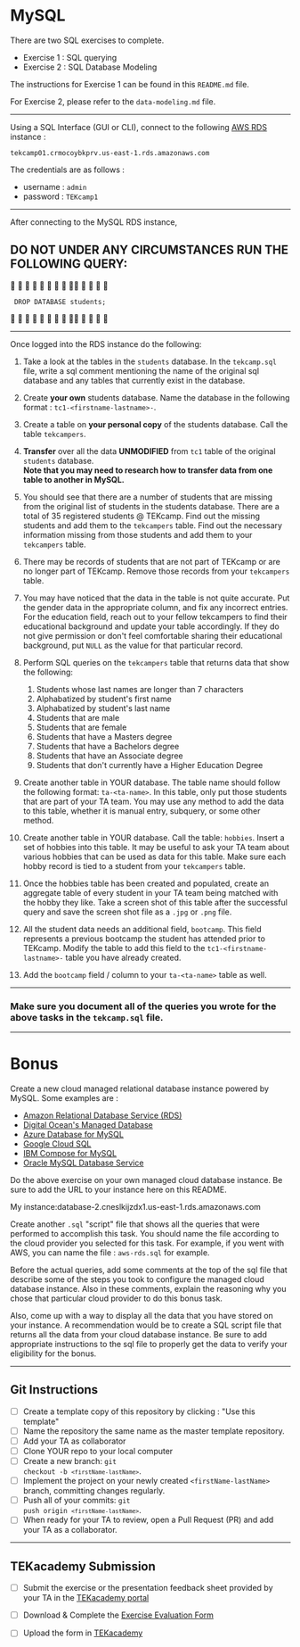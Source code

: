 <h1>MySQL</h1>

There are two SQL exercises to complete.

- Exercise 1 : SQL querying
- Exercise 2 : SQL Database Modeling

The instructions for Exercise 1 can be found in this <code>README.md</code> file.

For Exercise 2, please refer to the <code>data-modeling.md</code> file.

**************
Using a SQL Interface (GUI or CLI), connect to the following [AWS RDS](https://aws.amazon.com/rds/) instance : 

<code>tekcamp01.crmocoybkprv.us-east-1.rds.amazonaws.com</code>

The credentials are as follows : 

- username : <code>admin</code>
- password : <code>TEKcamp1</code>

************
After connecting to the MySQL RDS instance, <h2>DO NOT UNDER ANY CIRCUMSTANCES RUN THE FOLLOWING QUERY: </h2>

🔺 💢 💢 💢 💢 💢 💢 💢 💢💢 💢 💢 💢 🔺 

<code> DROP DATABASE students;</code>

🔺 💢 💢 💢 💢 💢 💢 💢 💢💢 💢 💢 💢 🔺 
*************

Once logged into the RDS instance do the following:
   
1. Take a look at the tables in the <code>students</code> database.  In the <code>tekcamp.sql</code> file, write a sql comment mentioning the name of the original sql database and any tables that currently exist in the database.
   
2. Create **your own** students database.  Name the database in the following format : <code>tc1-&lt;firstname-lastname&gt;-</code>.  
   
3. Create a table on **your personal copy** of the students database.  Call the table <code>tekcampers</code>.
   
4. **Transfer** over all the data **UNMODIFIED** from <code>tc1</code> table of the original <code>students</code> database.  
  **Note that you may need to research how to transfer data from one table to another in MySQL.**

4. You should see that there are a number of students that are missing from the original list of students in the students database.  There are a total of 35 registered students @ TEKcamp.  Find out the missing students and add them to the <code>tekcampers</code> table.  Find out the necessary information missing from those students and add them to your <code>tekcampers</code> table.
   
5. There may be records of students that are not part of TEKcamp or are no longer part of TEKcamp.  Remove those records from your <code>tekcampers</code> table.  
   
6. You may have noticed that the data in the table is not quite accurate.  Put the gender data in the appropriate column, and fix any incorrect entries.  For the education field, reach out to your fellow tekcampers to find their educational background and update your table accordingly.  If they do not give permission or don't feel comfortable sharing their educational background, put <code>NULL</code> as the value for that particular record.
   
7. Perform SQL queries on the <code>tekcampers</code> table that returns data that show the following:
   
   1. Students whose last names are longer than 7 characters
   2. Alphabatized by student's first name
   3. Alphabatized by student's last name
   4. Students that are male
   5. Students that are female
   6. Students that have a Masters degree
   7. Students that have a Bachelors degree
   8. Students that have an Associate degree
   9. Students that don't currently have a Higher Education Degree

8. Create another table in YOUR database.  The table name should follow the following format: <code>ta-&lt;ta-name&gt;</code>.  In this table, only put those students that are part of your TA team.  You may use any method to add the data to this table, whether it is manual entry, subquery, or some other method.

9.  Create another table in YOUR database.  Call the table:  <code>hobbies</code>.  Insert a set of hobbies into this table.  It may be useful to ask your TA team about various hobbies that can be used as data for this table.  Make sure each hobby record is tied to a student from your <code>tekcampers</code> table.
   
10. Once the hobbies table has been created and populated, create an aggregate table of every student in your TA team being matched with the hobby they like.  Take a screen shot of this table after the successful query and save the screen shot file as a <code>.jpg</code> or <code>.png</code> file.
     
11. All the student data needs an additional field, <code>bootcamp</code>.  This field represents a previous bootcamp the student has attended prior to TEKcamp.  Modify the table to add this field to the <code>tc1-&lt;firstname-lastname&gt;-</code> table you have already created.
   
12.  Add the <code>bootcamp</code> field / column to your <code>ta-&lt;ta-name&gt;</code> table as well.

*************

<h3>Make sure you document all of the queries you wrote for the above tasks in the <code>tekcamp.sql</code> file.  </h3>

*************

<h1> Bonus </h1>

Create a new cloud managed relational database instance powered by MySQL.  Some examples are : 

- [Amazon Relational Database Service (RDS)](https://aws.amazon.com/rds/)
- [Digital Ocean's Managed Database](https://www.digitalocean.com/products/managed-databases/)
- [Azure Database for MySQL](https://azure.microsoft.com/en-us/services/mysql/)
- [Google Cloud SQL](https://cloud.google.com/sql)
- [IBM Compose for MySQL](https://cloud.ibm.com/catalog/services/compose-for-mysql)
- [Oracle MySQL Database Service](https://www.oracle.com/mysql/#:~:text=Oracle%20MySQL%20Database%20Service%20is,supported%20by%20the%20MySQL%20team.)

Do the above exercise on your own managed cloud database instance.  Be sure to add the URL to your instance here on this README.

My instance:database-2.cneslkijzdx1.us-east-1.rds.amazonaws.com

Create another <code>.sql</code> "script" file that shows all the queries that were performed to accomplish this task.  You should name the file according to the cloud provider you selected for this task.  For example, if you went with AWS, you can name the file :  <code>aws-rds.sql</code> for example.  

Before the actual queries, add some comments at the top of the sql file that describe some of the steps you took to configure the managed cloud database instance.  Also in these comments, explain the reasoning why you chose that particular cloud provider to do this bonus task.

Also, come up with a way to display all the data that you have stored on your instance.  A recommendation would be to create a SQL script file that returns all the data from your cloud database instance.  Be sure to add appropriate instructions to the sql file to properly get the data to verify your eligibility for the bonus.

********************************
## Git Instructions
- [ ] Create a template copy of this repository by clicking : "Use this template"
- [ ] Name the repository the same name as the master template repository.  
- [ ] Add your TA as collaborator
- [ ] Clone YOUR repo to your local computer
- [ ] Create a new branch: <code>git checkout -b `<firstName-lastName>`</code>.
- [ ] Implement the project on your newly created `<firstName-lastName>` branch, committing changes regularly.
- [ ] Push all of your commits: <code>git push origin `<firstName-lastName>`</code>.
- [ ] When ready for your TA to review, open a Pull Request (PR) and add your TA as a collaborator.

**************************************************
## TEKacademy Submission

- [ ] Submit the exercise or the presentation feedback sheet provided by your TA in the [TEKacademy portal](https://bit.ly/TEKacademy)
  
- [ ] Download & Complete the [Exercise Evaluation Form](https://bit.ly/TEKacademy)
  
- [ ] Upload the form in [TEKacademy](https://bit.ly/TEKacademy)